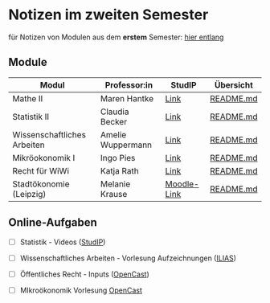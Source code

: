#  Notizen im zweiten Semester

für Notizen von Modulen aus dem **erstem** Semester: [hier entlang](https://skriptum.github.io/vwl1)

## Module


| Modul                       | Professor:in      | StudIP                                                       | Übersicht                            |
| --------------------------- | ----------------- | ------------------------------------------------------------ | ------------------------------------ |
| Mathe II                    | Maren Hantke      | [Link](https://studip.uni-halle.de/dispatch.php/course/details?sem_id=7e2c18c237b3a6fef0031032bf5115e3) | [README.md](VL_Mathe2/README.md)     |
| Statistik II                | Claudia Becker    | [Link](https://studip.uni-halle.de/dispatch.php/course/overview?cid=ebeda87420748f97f36d62dace526f0f) | [README.md](VL_Statistik2/README.md) |
| Wissenschaftliches Arbeiten | Amelie Wuppermann | [Link](https://studip.uni-halle.de/dispatch.php/course/details?sem_id=61df7a56775fc8bee7c69c7e07b699f3) | [README.md](VL_WissArbeit/README.md) |
| Mikröokonomik I             | Ingo Pies         | [Link](https://studip.uni-halle.de/dispatch.php/course/details?sem_id=8f1b6a567146a3dc5e426d1abd87d2fd) | [README.md](VL_Mikro/README.md)      |
| Recht für WiWi              | Katja Rath        | [Link](https://studip.uni-halle.de/dispatch.php/course/details?sem_id=aa32e8f8b04104e6b8ab07bf07a2f897) | [README.md](VL_Recht-WiWi/README.md) |
| Stadtökonomie (Leipzig)     | Melanie Krause    | [Moodle-Link](https://moodle2.uni-leipzig.de/course/view.php?id=38282) | [README.md](VL_Stadt/README.md)      |

## Online-Aufgaben

- [ ] Statistik - Videos ([StudIP](https://studip.uni-halle.de/dispatch.php/course/files/index/a78a0d6894767c48d192a2f142b4b596?cid=ebeda87420748f97f36d62dace526f0f))
- [ ] Wissenschaftliches Arbeiten - Vorlesung Aufzeichnungen ([ILIAS](https://ilias.uni-halle.de/ilias.php?cmd=render&cmdClass=ilrepositorygui&baseClass=ilRepositoryGUI&ref_id=244788&rtoken=273f22954002bcac30ac9816a61b92bc))
- [ ] Öffentliches Recht - Inputs ([OpenCast](https://studip.uni-halle.de/plugins.php/opencast/course/index?cid=aa32e8f8b04104e6b8ab07bf07a2f897))
- [ ] MIkroökonomik Vorlesung [OpenCast](https://studip.uni-halle.de/plugins.php/opencast/course/index/false?cid=8f1b6a567146a3dc5e426d1abd87d2fd)



